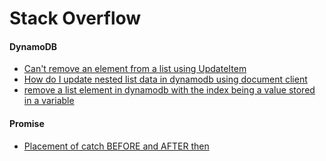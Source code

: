 # Stack Overflow

#### DynamoDB

* [Can't remove an element from a list using UpdateItem](https://stackoverflow.com/questions/37202334/cant-remove-an-element-from-a-list-using-updateitem)
* [How do I update nested list data in dynamodb using document client](https://stackoverflow.com/questions/48254867/how-do-i-update-nested-list-data-in-dynamodb-using-document-client)
* [remove a list element in dynamodb with the index being a value stored in a variable](https://stackoverflow.com/questions/50112218/remove-a-list-element-in-dynamodb-with-the-index-being-a-value-stored-in-a-varia)

#### Promise

* [Placement of catch BEFORE and AFTER then](https://stackoverflow.com/questions/42013104/placement-of-catch-before-and-after-then)


